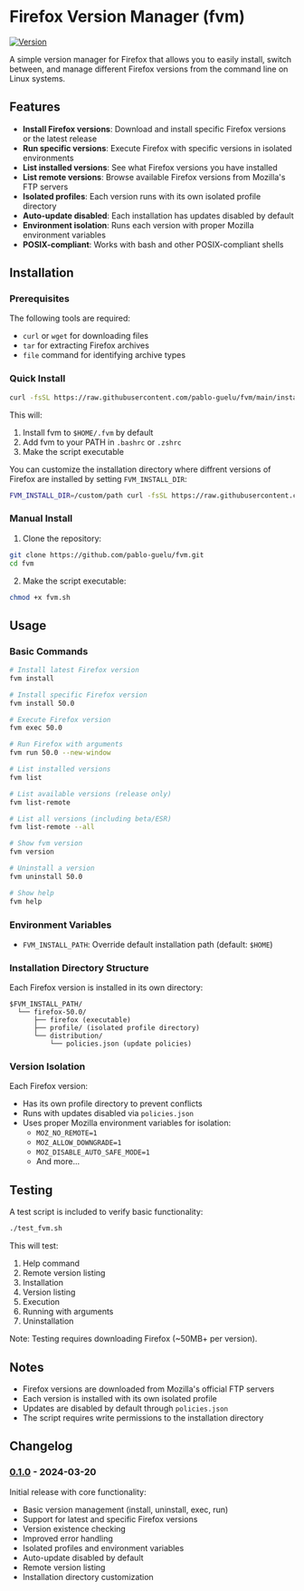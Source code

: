# Firefox Version Manager (fvm)

[![Version](https://img.shields.io/badge/version-0.1.0-blue.svg)](https://github.com/pablo-guelu/fvm/releases)

A simple version manager for Firefox that allows you to easily install, switch between, and manage different Firefox versions from the command line on Linux systems.

## Features

- **Install Firefox versions**: Download and install specific Firefox versions or the latest release
- **Run specific versions**: Execute Firefox with specific versions in isolated environments
- **List installed versions**: See what Firefox versions you have installed
- **List remote versions**: Browse available Firefox versions from Mozilla's FTP servers
- **Isolated profiles**: Each version runs with its own isolated profile directory
- **Auto-update disabled**: Each installation has updates disabled by default
- **Environment isolation**: Runs each version with proper Mozilla environment variables
- **POSIX-compliant**: Works with bash and other POSIX-compliant shells

## Installation

### Prerequisites

The following tools are required:
- `curl` or `wget` for downloading files
- `tar` for extracting Firefox archives
- `file` command for identifying archive types

### Quick Install

```bash
curl -fsSL https://raw.githubusercontent.com/pablo-guelu/fvm/main/install.sh | bash
```

This will:
1. Install fvm to `$HOME/.fvm` by default
2. Add fvm to your PATH in `.bashrc` or `.zshrc`
3. Make the script executable

You can customize the installation directory where diffrent versions of Firefox are installed by setting `FVM_INSTALL_DIR`:

```bash
FVM_INSTALL_DIR=/custom/path curl -fsSL https://raw.githubusercontent.com/pablo-guelu/fvm/main/install.sh | bash
```

### Manual Install

1. Clone the repository:
```bash
git clone https://github.com/pablo-guelu/fvm.git
cd fvm
```

2. Make the script executable:
```bash
chmod +x fvm.sh
```

## Usage

### Basic Commands

```bash
# Install latest Firefox version
fvm install

# Install specific Firefox version
fvm install 50.0

# Execute Firefox version
fvm exec 50.0

# Run Firefox with arguments
fvm run 50.0 --new-window

# List installed versions
fvm list

# List available versions (release only)
fvm list-remote

# List all versions (including beta/ESR)
fvm list-remote --all

# Show fvm version
fvm version

# Uninstall a version
fvm uninstall 50.0

# Show help
fvm help
```

### Environment Variables

- `FVM_INSTALL_PATH`: Override default installation path (default: `$HOME`)

### Installation Directory Structure

Each Firefox version is installed in its own directory:
```
$FVM_INSTALL_PATH/
  └── firefox-50.0/
      ├── firefox (executable)
      ├── profile/ (isolated profile directory)
      └── distribution/
          └── policies.json (update policies)
```

### Version Isolation

Each Firefox version:
- Has its own profile directory to prevent conflicts
- Runs with updates disabled via `policies.json`
- Uses proper Mozilla environment variables for isolation:
  - `MOZ_NO_REMOTE=1`
  - `MOZ_ALLOW_DOWNGRADE=1`
  - `MOZ_DISABLE_AUTO_SAFE_MODE=1`
  - And more...

## Testing

A test script is included to verify basic functionality:

```bash
./test_fvm.sh
```

This will test:
1. Help command
2. Remote version listing
3. Installation
4. Version listing
5. Execution
6. Running with arguments
7. Uninstallation

Note: Testing requires downloading Firefox (~50MB+ per version).

## Notes

- Firefox versions are downloaded from Mozilla's official FTP servers
- Each version is installed with its own isolated profile
- Updates are disabled by default through `policies.json`
- The script requires write permissions to the installation directory

## Changelog

### [0.1.0] - 2024-03-20

Initial release with core functionality:

- Basic version management (install, uninstall, exec, run)
- Support for latest and specific Firefox versions
- Version existence checking
- Improved error handling
- Isolated profiles and environment variables
- Auto-update disabled by default
- Remote version listing
- Installation directory customization

[0.1.0]: https://github.com/pablo-guelu/fvm/releases/tag/v0.1.0

